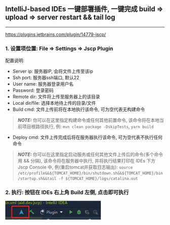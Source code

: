 ## IntelliJ-based IDEs 一键部署插件, 一键完成 build => upload => server restart && tail log
----
https://plugins.jetbrains.com/plugin/14779-jscp/
### 1. 设置项位置: File => Settings => Jscp Plugin
配置说明:<br>
  - Server ip: 服务器IP, 会将文件上传至该ip
  - Ssh port: 服务器ssh端口, 默认22
  - User name: 服务器登录用户名
  - Password: 登录密码
  - Remote dir: 文件将上传至服务器上的该目录
  - Local dir/file: 选择本地待上传的目录/文件
  - Build cmd: 文件上传前将在本地执行该命令, 可为空代表无构建命令
  > **_NOTE:_** 你可以在这里指定构建命令或任何其他前置命令, 该命令将在本地当前项目根路径执行,
    例: `mvn clean package -DskipTests`, `yarn build`
  - Deploy cmd: 文件上传完成后将在服务器执行该命令, 可为空代表不执行任何命令
  > **_NOTE:_** 你可以在这里指定启动服务或任何其他文件上传后的命令(多个命令用 && 分隔), 该命令将在服务器中执行, 并将执行结果打印在 IDEs 
>下方 Jscp Console 中, 例(重启tomcat并获取日志输出): 
> `source /etc/profile&&${TOMCAT_HOME}/bin/shutdown.sh&&${TOMCAT_HOME}/bin/startup.sh&&tail -f ${TOMCAT_HOME}/logs/catalina.out`
  
### 2. 执行: 按钮在 IDEs 右上角 Build 左侧, 点击即可执行
![操作按钮](https://github.com/04637/jscp-plugin/blob/master/otherR/action.png)

